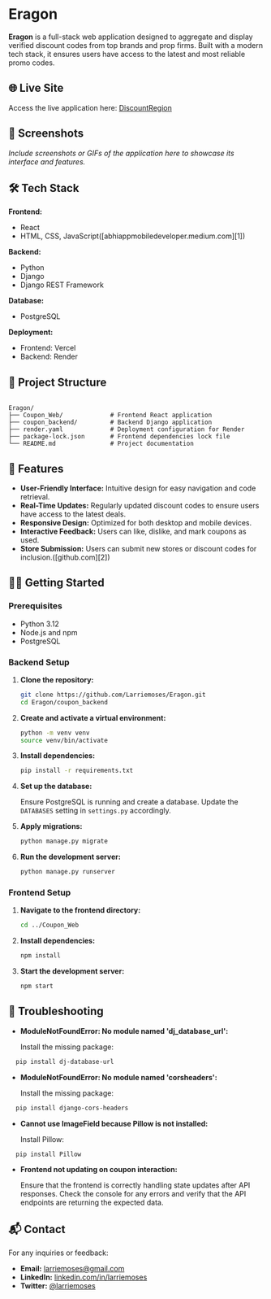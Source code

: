 # Eragon

**Eragon** is a full-stack web application designed to aggregate and display verified discount codes from top brands and prop firms. Built with a modern tech stack, it ensures users have access to the latest and most reliable promo codes.

## 🌐 Live Site

Access the live application here: [DiscountRegion](https://discountregion.com)

## 📸 Screenshots

*Include screenshots or GIFs of the application here to showcase its interface and features.*

## 🛠️ Tech Stack

**Frontend:**

* React
* HTML, CSS, JavaScript([abhiappmobiledeveloper.medium.com][1])

**Backend:**

* Python
* Django
* Django REST Framework

**Database:**

* PostgreSQL

**Deployment:**

* Frontend: Vercel
* Backend: Render

## 📂 Project Structure

```

Eragon/
├── Coupon_Web/             # Frontend React application
├── coupon_backend/         # Backend Django application
├── render.yaml             # Deployment configuration for Render
├── package-lock.json       # Frontend dependencies lock file
└── README.md               # Project documentation
```



## 🚀 Features

* **User-Friendly Interface:** Intuitive design for easy navigation and code retrieval.
* **Real-Time Updates:** Regularly updated discount codes to ensure users have access to the latest deals.
* **Responsive Design:** Optimized for both desktop and mobile devices.
* **Interactive Feedback:** Users can like, dislike, and mark coupons as used.
* **Store Submission:** Users can submit new stores or discount codes for inclusion.([github.com][2])

## 🧑‍💻 Getting Started

### Prerequisites

* Python 3.12
* Node.js and npm
* PostgreSQL

### Backend Setup

1. **Clone the repository:**

   ```bash
   git clone https://github.com/Larriemoses/Eragon.git
   cd Eragon/coupon_backend
   ```



2. **Create and activate a virtual environment:**

   ```bash
   python -m venv venv
   source venv/bin/activate
   ```



3. **Install dependencies:**

   ```bash
   pip install -r requirements.txt
   ```



4. **Set up the database:**

   Ensure PostgreSQL is running and create a database. Update the `DATABASES` setting in `settings.py` accordingly.

5. **Apply migrations:**

   ```bash
   python manage.py migrate
   ```



6. **Run the development server:**

   ```bash
   python manage.py runserver
   ```



### Frontend Setup

1. **Navigate to the frontend directory:**

   ```bash
   cd ../Coupon_Web
   ```



2. **Install dependencies:**

   ```bash
   npm install
   ```



3. **Start the development server:**

   ```bash
   npm start
   ```



## 🐛 Troubleshooting

* **ModuleNotFoundError: No module named 'dj\_database\_url':**

  Install the missing package:

```bash
  pip install dj-database-url
```



* **ModuleNotFoundError: No module named 'corsheaders':**

  Install the missing package:

```bash
  pip install django-cors-headers
```



* **Cannot use ImageField because Pillow is not installed:**

  Install Pillow:

```bash
  pip install Pillow
```



* **Frontend not updating on coupon interaction:**

  Ensure that the frontend is correctly handling state updates after API responses. Check the console for any errors and verify that the API endpoints are returning the expected data.

## 📬 Contact

For any inquiries or feedback:

* **Email:** [larriemoses@gmail.com](mailto:larriemoses@gmail.com)
* **LinkedIn:** [linkedin.com/in/larriemoses](https://www.linkedin.com/in/larriemoses)
* **Twitter:** [@larriemoses](https://twitter.com/larriemoses)


